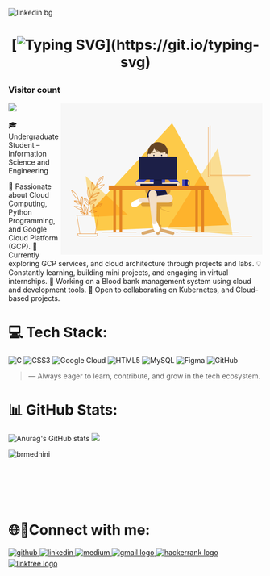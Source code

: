![linkedin bg](https://github.com/user-attachments/assets/417d54a4-79ff-41bc-8870-a2377edda857)

<h1 align="center">
 
[![Typing SVG](https://readme-typing-svg.demolab.com?font=Arial&weight=500&size=22&duration=5002&pause=1000&color=F7A428&center=true&width=435&lines=%F0%9F%91%8B+Hi%2C+I'm+Medhini!)](https://git.io/typing-svg)
</h1>



 ### Visitor count
<img src="https://profile-counter.glitch.me/medhinibr/count.svg" />
 
 <img align="right" alt="GIF" src="code.gif" width="400" height="300" />
 



🎓 Undergraduate Student – Information Science and Engineering

👀 Passionate about Cloud Computing, Python Programming, and Google Cloud Platform (GCP).
🌱 Currently exploring GCP services, and cloud architecture through projects and labs.
💡 Constantly learning, building mini projects, and engaging in virtual internships.
📌 Working on a Blood bank management system using cloud and development tools.
🤝 Open to collaborating on Kubernetes, and Cloud-based projects.




# 💻 Tech Stack:
![C](https://img.shields.io/badge/c-%2300599C.svg?style=for-the-badge&logo=c&logoColor=white) ![CSS3](https://img.shields.io/badge/css3-%231572B6.svg?style=for-the-badge&logo=css3&logoColor=white) ![Google Cloud](https://img.shields.io/badge/GoogleCloud-%234285F4.svg?style=for-the-badge&logo=google-cloud&logoColor=white) ![HTML5](https://img.shields.io/badge/html5-%23E34F26.svg?style=for-the-badge&logo=html5&logoColor=white) ![MySQL](https://img.shields.io/badge/mysql-4479A1.svg?style=for-the-badge&logo=mysql&logoColor=white) ![Figma](https://img.shields.io/badge/figma-%23F24E1E.svg?style=for-the-badge&logo=figma&logoColor=white) ![GitHub](https://img.shields.io/badge/github-%23121011.svg?style=for-the-badge&logo=github&logoColor=white)










> — Always eager to learn, contribute, and grow in the tech ecosystem.



<h1> 📊 GitHub Stats: </h1>

![Anurag's GitHub stats](https://github-readme-stats.vercel.app/api?username=medhinibr&show_icons=true&theme=dark)
![](https://nirzak-streak-stats.vercel.app/?user=medhinibr&theme=dark&hide_border=false)<br/>
<p><img align="left" src="https://github-readme-stats.vercel.app/api/top-langs?username=medhinibr&show_icons=true&locale=en&layout=compact&theme=dark" alt="brmedhini" /></p>
<br><br><br><br><br><br>

<h1>🌐🔗Connect with me:</h1>

<a href="https://github.com/medhinibr" target="_blank">
<img src=https://img.shields.io/badge/github-%2324292e.svg?&style=for-the-badge&logo=github&logoColor=white alt=github style="margin-bottom: 5px;" />
</a>
<a href="https://www.linkedin.com/in/br-medhini/" target="_blank">
<img src=https://img.shields.io/badge/linkedin-%231E77B5.svg?&style=for-the-badge&logo=linkedin&logoColor=white alt=linkedin style="margin-bottom: 5px;" />
</a>
<a href="https://medium.com/@medhinibr" target="_blank">
<img src=https://img.shields.io/badge/medium-%23292929.svg?&style=for-the-badge&logo=medium&logoColor=white alt=medium style="margin-bottom: 5px;" />
</a>  
<a href="mailto:brmedhini@gmail.com" target="_blank">
  <img src="https://img.shields.io/static/v1?message=Gmail&logo=gmail&label=&color=D14836&logoColor=white&labelColor=&style=for-the-badge" height="26" alt="gmail logo"  />
</a>
<a href="https://www.hackerrank.com/profile/medhinibr" target="_blank">
  <img src="https://img.shields.io/static/v1?message=HackerRank&logo=hackerrank&label=&color=2EC866&logoColor=white&labelColor=&style=for-the-badge" height="26" alt="hackerrank logo"  />
</a>
<a href="https://linktr.ee/brmedhini" target="_blank">
  <img src="https://img.shields.io/static/v1?message=Linktree&logo=linktree&label=&color=1de9b6&logoColor=white&labelColor=&style=for-the-badge" height="26" alt="linktree logo"  />
</a>





